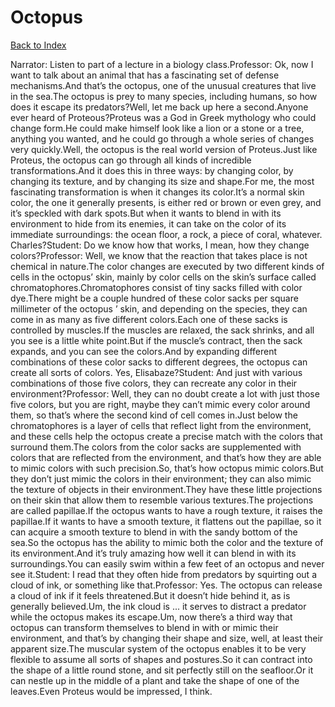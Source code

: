 # Octopus
[Back to Index](https://github.com/windows10010/tpoExtractor/blob/master/README.md)

Narrator: Listen to part of a lecture in a biology class.Professor: Ok, now I want to talk about an animal that has a fascinating set of defense mechanisms.And that’s the octopus, one of the unusual creatures that live in the sea.The octopus is prey to many species, including humans, so how does it escape its predators?Well, let me back up here a second.Anyone ever heard of Proteous?Proteus was a God in Greek mythology who could change form.He could make himself look like a lion or a stone or a tree, anything you wanted, and he could go through a whole series of changes very quickly.Well, the octopus is the real world version of Proteus.Just like Proteus, the octopus can go through all kinds of incredible transformations.And it does this in three ways: by changing color, by changing its texture, and by changing its size and shape.For me, the most fascinating transformation is when it changes its color.It’s a normal skin color, the one it generally presents, is either red or brown or even grey, and it’s speckled with dark spots.But when it wants to blend in with its environment to hide from its enemies, it can take on the color of its immediate surroundings: the ocean floor, a rock, a piece of coral, whatever. Charles?Student: Do we know how that works, I mean, how they change colors?Professor: Well, we know that the reaction that takes place is not chemical in nature.The color changes are executed by two different kinds of cells in the octopus’ skin, mainly by color cells on the skin’s surface called chromatophores.Chromatophores consist of tiny sacks filled with color dye.There might be a couple hundred of these color sacks per square millimeter of the octopus ’ skin, and depending on the species, they can come in as many as five different colors.Each one of these sacks is controlled by muscles.If the muscles are relaxed, the sack shrinks, and all you see is a little white point.But if the muscle’s contract, then the sack expands, and you can see the colors.And by expanding different combinations of these color sacks to different degrees, the octopus can create all sorts of colors. Yes, Elisabaze?Student: And just with various combinations of those five colors, they can recreate any color in their environment?Professor: Well, they can no doubt create a lot with just those five colors, but you are right, maybe they can’t mimic every color around them, so that’s where the second kind of cell comes in.Just below the chromatophores is a layer of cells that reflect light from the environment, and these cells help the octopus create a precise match with the colors that surround them.The colors from the color sacks are supplemented with colors that are reflected from the environment, and that’s how they are able to mimic colors with such precision.So, that’s how octopus mimic colors.But they don’t just mimic the colors in their environment; they can also mimic the texture of objects in their environment.They have these little projections on their skin that allow them to resemble various textures.The projections are called papillae.If the octopus wants to have a rough texture, it raises the papillae.If it wants to have a smooth texture, it flattens out the papillae, so it can acquire a smooth texture to blend in with the sandy bottom of the sea.So the octopus has the ability to mimic both the color and the texture of its environment.And it’s truly amazing how well it can blend in with its surroundings.You can easily swim within a few feet of an octopus and never see it.Student: I read that they often hide from predators by squirting out a cloud of ink, or something like that.Professor: Yes. The octopus can release a cloud of ink if it feels threatened.But it doesn’t hide behind it, as is generally believed.Um, the ink cloud is ... it serves to distract a predator while the octopus makes its escape.Um, now there’s a third way that octopus can transform themselves to blend in with or mimic their environment, and that’s by changing their shape and size, well, at least their apparent size.The muscular system of the octopus enables it to be very flexible to assume all sorts of shapes and postures.So it can contract into the shape of a little round stone, and sit perfectly still on the seafloor.Or it can nestle up in the middle of a plant and take the shape of one of the leaves.Even Proteus would be impressed, I think.
 